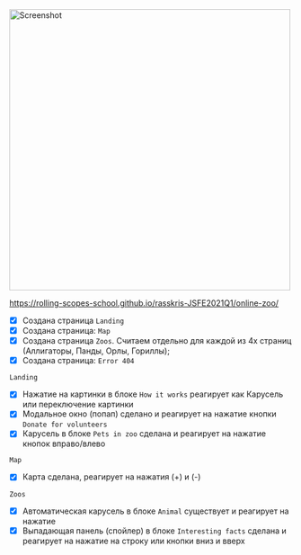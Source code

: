 <img width="500" alt="Screenshot" src="https://user-images.githubusercontent.com/62946911/113629553-3fbfc200-966f-11eb-9885-2b875f55364d.png">

https://rolling-scopes-school.github.io/rasskris-JSFE2021Q1/online-zoo/

 - [x] Создана страница `Landing`
 - [x] Создана страница: `Map`
 - [x] Создана страница `Zoos`. Считаем отдельно для каждой из 4х страниц (Аллигаторы, Панды, Орлы, Гориллы);
 - [x] Создана страница: `Error 404`

`Landing`
- [x] Нажатие на картинки в блоке `How it works` реагирует как Карусель или переключение картинки
- [x] Модальное окно (попап) сделано и реагирует на нажатие кнопки `Donate for volunteers` 
- [x] Карусель в блоке `Pets in zoo` сделана и реагирует на нажатие кнопок вправо/влево

`Map`
- [x]  Карта сделана, реагирует на нажатия (+) и (-)

`Zoos`
- [x] Автоматическая карусель в блоке `Animal` существует и реагирует на нажатие
- [x] Выпадающая панель (спойлер) в блоке `Interesting facts` сделана и реагирует на нажатие на строку или кнопки вниз и вверх 
